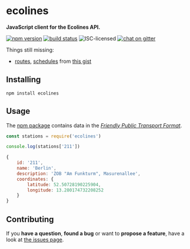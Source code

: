 # ecolines

**JavaScript client for the Ecolines API.**

[![npm version](https://img.shields.io/npm/v/ecolines.svg)](https://www.npmjs.com/package/ecolines)
[![build status](https://img.shields.io/travis/derhuerst/ecolines.svg)](https://travis-ci.org/derhuerst/ecolines)
![ISC-licensed](https://img.shields.io/github/license/derhuerst/ecolines.svg)
[![chat on gitter](https://badges.gitter.im/derhuerst.svg)](https://gitter.im/derhuerst)

Things still missing:

- [routes](https://github.com/public-transport/friendly-public-transport-format/blob/master/docs/readme.md#route), [schedules](https://github.com/public-transport/friendly-public-transport-format/blob/master/docs/readme.md#schedule) from [this gist](https://gist.github.com/derhuerst/c76db8e9216b686b0262857cc9abd16e)


## Installing

```shell
npm install ecolines
```


## Usage

The [npm package](https://npmjs.com/ecolines) contains data in the [*Friendly Public Transport Format*](https://github.com/public-transport/friendly-public-transport-format).

```js
const stations = require('ecolines')

console.log(stations['211'])
```

```js
{
	id: '211',
	name: 'Berlin',
	description: 'ZOB "Am Funkturm", Masurenallee',
	coordinates: {
		latitude: 52.50728190225904,
		longitude: 13.280174732208252
	}
}
```


## Contributing

If you **have a question**, **found a bug** or want to **propose a feature**, have a look at [the issues page](https://github.com/derhuerst/ecolines/issues).
